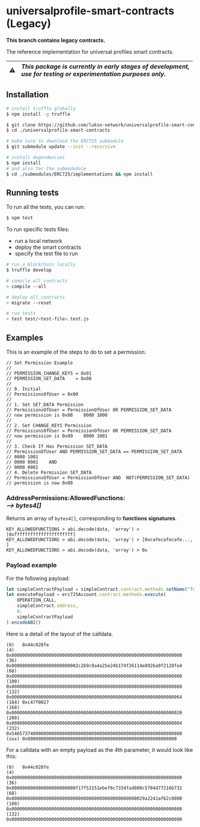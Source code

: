 # universalprofile-smart-contracts (Legacy)

**This branch contains legacy contracts.**

The reference implementation for universal profiles smart contracts.

| :warning: | _This package is currently in early stages of development,<br/> use for testing or experimentation purposes only._ |
| :-------: | :----------------------------------------------------------------------------------------------------------------- |

## Installation

```bash
# install truffle globally
$ npm install -g truffle

$ git clone https://github.com/lukso-network/universalprofile-smart-contracts.git
$ cd ./universalprofile-smart-contracts

# make sure to download the ERC725 submodule
$ git submodule update --init --recursive

# install dependencies
$ npm install
# and also for the submododule
$ cd ./submodules/ERC725/implementations && npm install
```

## Running tests

To run all the tests, you can run:

```bash
$ npm test
```

To run specific tests files:
* run a local network
* deploy the smart contracts
* specify the test file to run

```bash
# run a blockchain locally
$ truffle develop

# compile all contracts
> compile --all

# deploy all contracts
> migrate --reset

# run tests
> test test/<test-file>.test.js
```

## Examples


This is an example of the steps to do to set a permission.

```
// Set Permission Example
//
// PERMISSION_CHANGE_KEYS = 0x01
// PERMISSION_SET_DATA    = 0x08
//
// 0. Initial
// PermissionsOfUser = 0x00
//
// 1. Set SET_DATA Permission
// PermissionsOfUser = PermissionOfUser OR PERMISSION_SET_DATA
// now permission is 0x08    0000 1000
//
// 2. Set CHANGE_KEYS Permission
// PermissionsOfUser = PermissionOfUser OR PERMISSION_SET_DATA
// now permission is 0x09    0000 1001
//
// 3. Check If Has Permission SET_DATA
// PermissionOfUser AND PERMISSION_SET_DATA == PERMISSION_SET_DATA
// 0000 1001
// 0000 0001    AND
// 0000 0001
// 4. Delete Permission SET_DATA
// PermissionsOfUser = PermissionOfUser AND  NOT(PERMISSION_SET_DATA)
// permission is now 0x08
```

### AddressPermissions:AllowedFunctions:<address> --> bytes4[]

Returns an array of `bytes4[]`, corresponding to **functions signatures**.

```
KEY_ALLOWEDFUNCTIONS > abi.decode(data, 'array') > [0xffffffffffffffffffffff]
KEY_ALLOWEDFUNCTIONS > abi.decode(data, 'array') > [0xcafecafecafe..., ]
KEY_ALLOWEDFUNCTIONS > abi.decode(data, 'array') > 0x
```

### Payload example

For the following payload:

```javascript
let simpleContractPayload = simpleContract.contract.methods.setName("Test").encodeABI()
let executePayload = erc725Account.contract.methods.execute(
    OPERATION_CALL,
    simpleContract.address,
    0,
    simpleContractPayload
).encodeABI()
```

Here is a detail of the layout of the calldata.

```
(0)   0x44c028fe
(4)   0x0000000000000000000000000000000000000000000000000000000000000000
(36)  0x0000000000000000000000002c2b9c9a4a25e24b174f26114e8926a9f2128fe4
(68)  0x0000000000000000000000000000000000000000000000000000000000000000
(100) 0x0000000000000000000000000000000000000000000000000000000000000080
(132) 0x0000000000000000000000000000000000000000000000000000000000000064
(164) 0xc47f0027
(168) 0x0000000000000000000000000000000000000000000000000000000000000020
(200) 0x0000000000000000000000000000000000000000000000000000000000000004
(232) 0x5465737400000000000000000000000000000000000000000000000000000000
(xxx) 0x00000000000000000000000000000000000000000000000000000000
```

For a calldata with an empty payload as the 4th parameter, it would look like this:

```
(0)   0x44c028fe
(4)   0x0000000000000000000000000000000000000000000000000000000000000000
(36)  0x000000000000000000000000f17f52151ebef6c7334fad080c5704d77216b732
(68)  0x00000000000000000000000000000000000000000000000029a2241af62c0000
(100) 0x0000000000000000000000000000000000000000000000000000000000000080
(132) 0x0000000000000000000000000000000000000000000000000000000000000000
```